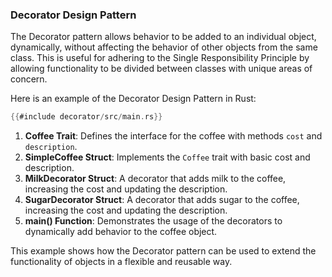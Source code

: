 ### Decorator Design Pattern

The Decorator pattern allows behavior to be added to an individual object, dynamically, without affecting the behavior of other objects from the same class. This is useful for adhering to the Single Responsibility Principle by allowing functionality to be divided between classes with unique areas of concern.

Here is an example of the Decorator Design Pattern in Rust:

```rust
{{#include decorator/src/main.rs}}
```

1. **Coffee Trait**: Defines the interface for the coffee with methods `cost` and `description`.
2. **SimpleCoffee Struct**: Implements the `Coffee` trait with basic cost and description.
3. **MilkDecorator Struct**: A decorator that adds milk to the coffee, increasing the cost and updating the description.
4. **SugarDecorator Struct**: A decorator that adds sugar to the coffee, increasing the cost and updating the description.
5. **main() Function**: Demonstrates the usage of the decorators to dynamically add behavior to the coffee object.

This example shows how the Decorator pattern can be used to extend the functionality of objects in a flexible and reusable way.